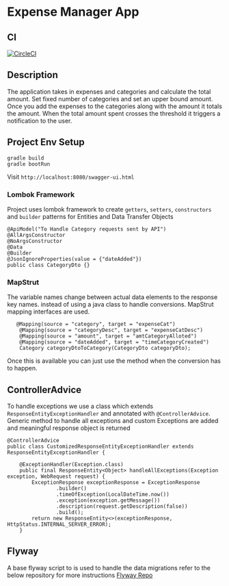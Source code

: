 # Expense Manager App

## CI

[![CircleCI](https://circleci.com/gh/deepakrohan1/exp-mgr/tree/master.svg?style=svg)](https://circleci.com/gh/deepakrohan1/exp-mgr/tree/master)


## Description 

The application takes in expenses and categories and calculate the total amount.
Set fixed number of categories and set an upper bound amount. Once you add the expenses 
to the categories along with the amount it totals the amount. When the total amount spent
crosses the threshold it triggers a notification to the user.

## Project Env Setup 

```$xslt
gradle build
gradle bootRun
```

Visit `http://localhost:8080/swagger-ui.html`

### Lombok Framework

Project uses lombok framework to create `getters`, `setters`, `constructors` and `builder` patterns 
for Entities and Data Transfer Objects 

```$xslt
@ApiModel("To Handle Category requests sent by API")
@AllArgsConstructor
@NoArgsConstructor
@Data
@Builder
@JsonIgnoreProperties(value = {"dateAdded"})
public class CategoryDto {}
```

### MapStrut

The variable names change between actual data elements to the response key names. instead
of using a java class to handle conversions. MapStrut mapping interfaces are used.

```$xslt
   @Mapping(source = "category", target = "expenseCat")
    @Mapping(source = "categoryDesc", target = "expenseCatDesc")
    @Mapping(source = "amount", target = "amtCategoryAlloted")
    @Mapping(source = "dateAdded", target = "timeCategoryCreated")
    Category categoryDtoToCategory(CategoryDto categoryDto);
```
Once this is available you can just use the method when the conversion has to happen.

## ControllerAdvice 

To handle exceptions we use a class which extends `ResponseEntityExceptionHandler` and annotated
with `@ControllerAdvice`. Generic method to handle all exceptions and custom Exceptions are added 
and meaningful response object is returned

```$xslt
@ControllerAdvice
public class CustomizedResponseEntityExceptionHandler extends ResponseEntityExceptionHandler {

    @ExceptionHandler(Exception.class)
    public final ResponseEntity<Object> handleAllExceptions(Exception exception, WebRequest request) {
        ExceptionResponse exceptionResponse = ExceptionResponse
                .builder()
                .timeOfException(LocalDateTime.now())
                .exception(exception.getMessage())
                .description(request.getDescription(false))
                .build();
        return new ResponseEntity<>(exceptionResponse, HttpStatus.INTERNAL_SERVER_ERROR);
    }
```

## Flyway 
A base flyway script to is used to handle the data migrations refer to the below repository for more
instructions
[Flyway Repo](https://github.com/deepakrohan1/expense-manager-flyway-to)


